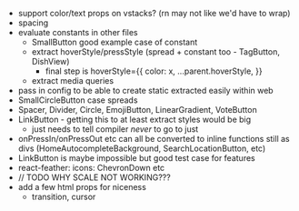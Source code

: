 - support color/text props on vstacks? (rn may not like we'd have to wrap)
- spacing
- evaluate constants in other files
  - SmallButton good example case of constant
  - extract hoverStyle/pressStyle (spread + constant too - TagButton, DishView)
    - final step is hoverStyle={{ color: x, ...parent.hoverStyle, }}
  - extract media queries
- pass in config to be able to create static extracted easily within web
- SmallCircleButton case spreads
- Spacer, Divider, Circle, EmojiButton, LinearGradient, VoteButton
- LinkButton - getting this to at least extract styles would be big
  - just needs to tell compiler _never_ to go to just <div />
- onPressIn/onPressOut etc can all be converted to inline functions still as divs (HomeAutocompleteBackground, SearchLocationButton, etc)
- LinkButton is maybe impossible but good test case for features
- react-feather: icons: ChevronDown etc
- // TODO WHY SCALE NOT WORKING???
- add a few html props for niceness
  - transition, cursor

